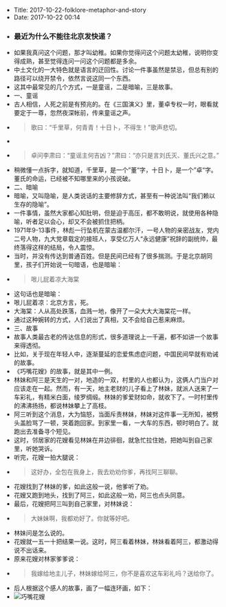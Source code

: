 - Title: 2017-10-22-folklore-metaphor-and-story
- Date: 2017-10-22 00:14
- ### 最近为什么不能往北京发快递？
- 如果我真问这个问题，那才叫幼稚。如果你觉得问这个问题太幼稚，说明你变得成熟，甚至觉得连问一问这个问题都是多余。
- 中土文化的一大特色就是语言的迂回性。讨论一件事虽然是禁忌，但总有别的路径可以绕开禁令，依然言说这同一个东西。
- 这其中最常见的几个方式，一是童谣，二是暗喻，三是故事。
- 一、童谣
- 古人相信，人死之前是有预兆的。在《三国演义》里，董卓专权一时，眼看就要定于一尊，忽然夜深帐前，传来童谣之声。
- > 歌曰：“千里草，何青青！十日卜，不得生！”歌声悲切。
- > 
- > 卓问李肃曰：“童谣主何吉凶？”肃曰：“亦只是言刘氏灭、董氏兴之意。”
- 稍微懂一点拆字，就知道，千里草，是一个”董“字，十日卜，是一个”卓“字。董氏的命运，已经被不知哪里来的小孩说破。
- 二、暗喻
- 暗喻，又叫隐喻，是人类说话的主要修辞方式，甚至有一种说法叫“我们赖以生存的隐喻”。
- 一件事情，虽然大家都心知肚明，但是迫于高压，都不敢明说，就使用各种隐喻，听者足以会心，却又不会被抓住把柄。
- 1971年9-13事件，林彪一行坠机在蒙古温都尔汗，一号人物的亲密战友，党内二号人物，九大党章载定的接班人，享受亿万人“永远健康”祝辞的副统帅，最终落得这样的结局，令人震惊。
- 当时，并没有传达到普通百姓。但是民间已经有了很多揣测。于是北京胡同里，孩子们开始说一句暗语，也是暗喻：
- > 哏儿屁着凉大海棠
- 这句话也是暗喻：
- 哏儿屁着凉：北京方言，死。
- 大海棠：人从高处跌落，血溅一地，像开了一朵大大大海棠花一样。
- 通过这种婉转的方式，人们说出了真相，又不会给自己惹来麻烦。
- 三、故事
- 故事人类最古老的传达信息的形式，很多道理说上一千遍，都不如讲一个故事来得透彻。
- 比如，关于现在年轻人中，逐渐蔓延的恋爱焦虑症问题，中国民间早就有劝诫的故事。
- 《巧嘴花嫂》的故事，就是其中一例。
- 林妹和阿三是天生的一对，地造的一双，村里的人也都认为，这俩人门当户对应该走在一起。然而，有一天，地主老财的儿子看上了林妹，就派人送来了一车彩礼，有精米白面，绫罗绸缎。林妹的爹爱财如命，就收下了。一时村里传的沸沸扬扬，都说林妹攀上了高枝。
- 阿三听到这个消息，大为恼怒，当面斥责林妹，林妹对这件事一无所知，被劈头盖脸骂了一顿，哭着跑回家。到家里一看，一大车的东西，顿时明白了。就跑出去准备寻个短见。
- 这时，邻居家的花嫂看见林妹在井边徘徊，就急忙拉住她，把她叫到自己家里，听她哭诉。
- 听完，花嫂一拍大腿说：
- > 这好办，全包在我身上，我去劝劝你爹，再找阿三聊聊。
- 花嫂找到了林妹的爹，如此这般一说，他爹听了劝。
- 花嫂又跑到地头，找到了阿三，如此这般一劝，阿三也点头同意。
- 最后，花嫂把阿三叫到自己家里，对林妹说：
- > 大妹妹啊，我都劝好了。你就等好吧。
- 林妹问是怎么说的。
- 花嫂就一五一十把结果一说。这时，阿三看着林妹，林妹看着阿三，都激动得说不出话来。
- 原来花嫂对林家爹爹说：
- > 我嫁给地主儿子，林妹嫁给阿三，你不是喜欢这车彩礼吗？送给你了。
- 后人根据这个感人的故事，画了一幅连环画，如下：
- ![巧嘴花嫂](http://upload-images.jianshu.io/upload_images/19107-23f8dde9c6ee9dc3.jpg?imageMogr2/auto-orient/strip%7CimageView2/2/w/1240)
